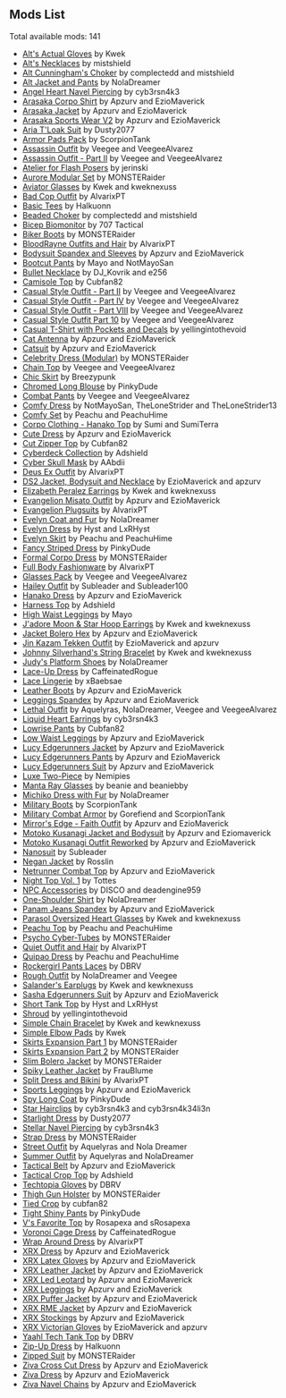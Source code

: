 ## Mods List

Total available mods: 141

* [Alt's Actual Gloves](https://www.nexusmods.com/cyberpunk2077/mods/7130) by Kwek
* [Alt's Necklaces](https://www.nexusmods.com/cyberpunk2077/mods/7122) by mistshield
* [Alt Cunningham's Choker](https://www.nexusmods.com/cyberpunk2077/mods/6947) by complectedd and mistshield
* [Alt Jacket and Pants](https://www.nexusmods.com/cyberpunk2077/mods/7701) by NolaDreamer
* [Angel Heart Navel Piercing](https://www.nexusmods.com/cyberpunk2077/mods/14411) by cyb3rsn4k3
* [Arasaka Corpo Shirt](https://www.nexusmods.com/cyberpunk2077/mods/5027) by Apzurv and EzioMaverick
* [Arasaka Jacket](https://www.nexusmods.com/cyberpunk2077/mods/7896) by Apzurv and EzioMaverick
* [Arasaka Sports Wear V2](https://www.nexusmods.com/cyberpunk2077/mods/4890) by Apzurv and EzioMaverick
* [Aria T'Loak Suit](https://www.nexusmods.com/cyberpunk2077/mods/14757) by Dusty2077
* [Armor Pads Pack](https://www.nexusmods.com/cyberpunk2077/mods/12044) by ScorpionTank
* [Assassin Outfit](https://www.nexusmods.com/cyberpunk2077/mods/13996) by Veegee and VeegeeAlvarez
* [Assassin Outfit - Part II](https://www.nexusmods.com/cyberpunk2077/mods/15453) by Veegee and VeegeeAlvarez
* [Atelier for Flash Posers](https://www.nexusmods.com/cyberpunk2077/mods/8886) by jerinski
* [Aurore Modular Set](https://www.nexusmods.com/cyberpunk2077/mods/12099) by MONSTERaider
* [Aviator Glasses](https://www.nexusmods.com/cyberpunk2077/mods/7803) by Kwek and kweknexuss
* [Bad Cop Outfit](https://www.nexusmods.com/cyberpunk2077/mods/9515) by AlvarixPT
* [Basic Tees](https://www.nexusmods.com/cyberpunk2077/mods/11309) by Halkuonn
* [Beaded Choker](https://www.nexusmods.com/cyberpunk2077/mods/6978) by complectedd and mistshield
* [Bicep Biomonitor](https://www.nexusmods.com/cyberpunk2077/mods/16545) by 707 Tactical
* [Biker Boots](https://www.nexusmods.com/cyberpunk2077/mods/7982) by MONSTERaider
* [BloodRayne Outfits and Hair](https://www.nexusmods.com/cyberpunk2077/mods/8446) by AlvarixPT
* [Bodysuit Spandex and Sleeves](https://www.nexusmods.com/cyberpunk2077/mods/11050) by Apzurv and EzioMaverick
* [Bootcut Pants](https://www.nexusmods.com/cyberpunk2077/mods/16249) by Mayo and NotMayoSan
* [Bullet Necklace](https://www.nexusmods.com/cyberpunk2077/mods/5077) by DJ_Kovrik and e256
* [Camisole Top](https://www.nexusmods.com/cyberpunk2077/mods/17113) by Cubfan82
* [Casual Style Outfit - Part II](https://www.nexusmods.com/cyberpunk2077/mods/14133) by Veegee and VeegeeAlvarez
* [Casual Style Outfit - Part IV](https://www.nexusmods.com/cyberpunk2077/mods/14504) by Veegee and VeegeeAlvarez
* [Casual Style Outfit - Part VIII](https://www.nexusmods.com/cyberpunk2077/mods/16345) by Veegee and VeegeeAlvarez
* [Casual Style Outfit Part 10](https://www.nexusmods.com/cyberpunk2077/mods/16667) by Veegee and VeegeeAlvarez
* [Casual T-Shirt with Pockets and Decals](https://www.nexusmods.com/cyberpunk2077/mods/14645) by yellingintothevoid
* [Cat Antenna](https://www.nexusmods.com/cyberpunk2077/mods/8794) by Apzurv and EzioMaverick
* [Catsuit](https://www.nexusmods.com/cyberpunk2077/mods/4917) by Apzurv and EzioMaverick
* [Celebrity Dress (Modular)](https://www.nexusmods.com/cyberpunk2077/mods/8299) by MONSTERaider
* [Chain Top](https://www.nexusmods.com/cyberpunk2077/mods/8327) by Veegee and VeegeeAlvarez
* [Chic Skirt](https://www.nexusmods.com/cyberpunk2077/mods/16149) by Breezypunk
* [Chromed Long Blouse](https://www.nexusmods.com/cyberpunk2077/mods/7609) by PinkyDude
* [Combat Pants](https://www.nexusmods.com/cyberpunk2077/mods/9016) by Veegee and VeegeeAlvarez
* [Comfy Dress](https://www.nexusmods.com/cyberpunk2077/mods/16026) by NotMayoSan, TheLoneStrider and TheLoneStrider13
* [Comfy Set](https://www.nexusmods.com/cyberpunk2077/mods/12041) by Peachu and PeachuHime
* [Corpo Clothing - Hanako Top](https://www.nexusmods.com/cyberpunk2077/mods/17586) by Sumi and SumiTerra
* [Cute Dress](https://www.nexusmods.com/cyberpunk2077/mods/6193) by Apzurv and EzioMaverick
* [Cut Zipper Top](https://www.nexusmods.com/cyberpunk2077/mods/7097) by Cubfan82
* [Cyberdeck Collection](https://www.nexusmods.com/cyberpunk2077/mods/11093) by Adshield
* [Cyber Skull Mask](https://www.nexusmods.com/cyberpunk2077/mods/15086) by AAbdii
* [Deus Ex Outfit](https://www.nexusmods.com/cyberpunk2077/mods/4601) by AlvarixPT
* [DS2 Jacket, Bodysuit and Necklace](https://www.nexusmods.com/cyberpunk2077/mods/16985) by EzioMaverick and apzurv
* [Elizabeth Peralez Earrings](https://www.nexusmods.com/cyberpunk2077/mods/7048) by Kwek and kweknexuss
* [Evangelion Misato Outfit](https://www.nexusmods.com/cyberpunk2077/mods/14653) by Apzurv and EzioMaverick
* [Evangelion Plugsuits](https://www.nexusmods.com/cyberpunk2077/mods/11511) by AlvarixPT
* [Evelyn Coat and Fur](https://www.nexusmods.com/cyberpunk2077/mods/8319) by NolaDreamer
* [Evelyn Dress](https://www.nexusmods.com/cyberpunk2077/mods/6810) by Hyst and LxRHyst
* [Evelyn Skirt](https://www.nexusmods.com/cyberpunk2077/mods/8024) by Peachu and PeachuHime
* [Fancy Striped Dress](https://www.nexusmods.com/cyberpunk2077/mods/8843) by PinkyDude
* [Formal Corpo Dress](https://www.nexusmods.com/cyberpunk2077/mods/8641) by MONSTERaider
* [Full Body Fashionware](https://www.nexusmods.com/cyberpunk2077/mods/5039) by AlvarixPT
* [Glasses Pack](https://www.nexusmods.com/cyberpunk2077/mods/13095) by Veegee and VeegeeAlvarez
* [Hailey Outfit](https://www.nexusmods.com/cyberpunk2077/mods/16476) by Subleader and Subleader100
* [Hanako Dress](https://www.nexusmods.com/cyberpunk2077/mods/6034) by Apzurv and EzioMaverick
* [Harness Top](https://www.nexusmods.com/cyberpunk2077/mods/11753) by Adshield
* [High Waist Leggings](https://www.nexusmods.com/cyberpunk2077/mods/17045) by Mayo
* [J'adore Moon & Star Hoop Earrings](https://www.nexusmods.com/cyberpunk2077/mods/7105) by Kwek and kweknexuss
* [Jacket Bolero Hex](https://www.nexusmods.com/cyberpunk2077/mods/16378) by Apzurv and EzioMaverick
* [Jin Kazam Tekken Outfit](https://www.nexusmods.com/cyberpunk2077/mods/15049) by EzioMaverick and apzurv
* [Johnny Silverhand's String Bracelet](https://www.nexusmods.com/cyberpunk2077/mods/6912) by Kwek and kweknexuss
* [Judy's Platform Shoes](https://www.nexusmods.com/cyberpunk2077/mods/6885) by NolaDreamer
* [Lace-Up Dress](https://www.nexusmods.com/cyberpunk2077/mods/16927) by CaffeinatedRogue
* [Lace Lingerie](https://www.nexusmods.com/cyberpunk2077/mods/7711) by xBaebsae
* [Leather Boots](https://www.nexusmods.com/cyberpunk2077/mods/15749) by Apzurv and EzioMaverick
* [Leggings Spandex](https://www.nexusmods.com/cyberpunk2077/mods/10385) by Apzurv and EzioMaverick
* [Lethal Outfit](https://www.nexusmods.com/cyberpunk2077/mods/15867) by Aquelyras, NolaDreamer, Veegee and VeegeeAlvarez
* [Liquid Heart Earrings](https://www.nexusmods.com/cyberpunk2077/mods/14190) by cyb3rsn4k3
* [Lowrise Pants](https://www.nexusmods.com/cyberpunk2077/mods/8456) by Cubfan82
* [Low Waist Leggings](https://www.nexusmods.com/cyberpunk2077/mods/8627) by Apzurv and EzioMaverick
* [Lucy Edgerunners Jacket](https://www.nexusmods.com/cyberpunk2077/mods/5248) by Apzurv and EzioMaverick
* [Lucy Edgerunners Pants](https://www.nexusmods.com/cyberpunk2077/mods/5342) by Apzurv and EzioMaverick
* [Lucy Edgerunners Suit](https://www.nexusmods.com/cyberpunk2077/mods/5273) by Apzurv and EzioMaverick
* [Luxe Two-Piece](https://www.nexusmods.com/cyberpunk2077/mods/16011) by Nemipies
* [Manta Ray Glasses](https://www.nexusmods.com/cyberpunk2077/mods/16130) by beanie and beaniebby
* [Michiko Dress with Fur](https://www.nexusmods.com/cyberpunk2077/mods/6885) by NolaDreamer
* [Military Boots](https://www.nexusmods.com/cyberpunk2077/mods/14781) by ScorpionTank
* [Military Combat Armor](https://www.nexusmods.com/cyberpunk2077/mods/13212) by Gorefiend and ScorpionTank
* [Mirror's Edge - Faith Outfit](https://www.nexusmods.com/cyberpunk2077/mods/4599) by Apzurv and EzioMaverick
* [Motoko Kusanagi Jacket and Bodysuit](https://www.nexusmods.com/cyberpunk2077/mods/4853) by Apzurv and Eziomaverick
* [Motoko Kusanagi Outfit Reworked](https://www.nexusmods.com/cyberpunk2077/mods/7613) by Apzurv and EzioMaverick
* [Nanosuit](https://www.nexusmods.com/cyberpunk2077/mods/14677) by Subleader
* [Negan Jacket](https://www.nexusmods.com/cyberpunk2077/mods/17382) by Rosslin
* [Netrunner Combat Top](https://www.nexusmods.com/cyberpunk2077/mods/4939) by Apzurv and EzioMaverick
* [Night Top Vol. 1](https://www.nexusmods.com/cyberpunk2077/mods/16625) by Tottes
* [NPC Accessories](https://www.nexusmods.com/cyberpunk2077/mods/8985) by DISCO and deadengine959
* [One-Shoulder Shirt](https://www.nexusmods.com/cyberpunk2077/mods/7267) by NolaDreamer
* [Panam Jeans Spandex](https://www.nexusmods.com/cyberpunk2077/mods/5119) by Apzurv and EzioMaverick
* [Parasol Oversized Heart Glasses](https://www.nexusmods.com/cyberpunk2077/mods/6990) by Kwek and kweknexuss
* [Peachu Top](https://www.nexusmods.com/cyberpunk2077/mods/7603) by Peachu and PeachuHime
* [Psycho Cyber-Tubes](https://www.nexusmods.com/cyberpunk2077/mods/7860) by MONSTERaider
* [Quiet Outfit and Hair](https://www.nexusmods.com/cyberpunk2077/mods/5194) by AlvarixPT
* [Quipao Dress](https://www.nexusmods.com/cyberpunk2077/mods/8823) by Peachu and PeachuHime
* [Rockergirl Pants Laces](https://www.nexusmods.com/cyberpunk2077/mods/9040) by DBRV
* [Rough Outfit](https://www.nexusmods.com/cyberpunk2077/mods/15606) by NolaDreamer and Veegee
* [Salander's Earplugs](https://www.nexusmods.com/cyberpunk2077/mods/7600) by Kwek and kewknexuss
* [Sasha Edgerunners Suit](https://www.nexusmods.com/cyberpunk2077/mods/5393) by Apzurv and EzioMaverick
* [Short Tank Top](https://www.nexusmods.com/cyberpunk2077/mods/6601) by Hyst and LxRHyst
* [Shroud](https://www.nexusmods.com/cyberpunk2077/mods/15576) by yellingintothevoid
* [Simple Chain Bracelet](https://www.nexusmods.com/cyberpunk2077/mods/7500) by Kwek and kewknexuss
* [Simple Elbow Pads](https://www.nexusmods.com/cyberpunk2077/mods/7681) by Kwek
* [Skirts Expansion Part 1](https://www.nexusmods.com/cyberpunk2077/mods/7387) by MONSTERaider
* [Skirts Expansion Part 2](https://www.nexusmods.com/cyberpunk2077/mods/7402?tab=files) by MONSTERaider
* [Slim Bolero Jacket](https://www.nexusmods.com/cyberpunk2077/mods/7278) by MONSTERaider
* [Spiky Leather Jacket](https://www.nexusmods.com/cyberpunk2077/mods/16664) by FrauBlume
* [Split Dress and Bikini](https://www.nexusmods.com/cyberpunk2077/mods/8999) by AlvarixPT
* [Sports Leggings](https://www.nexusmods.com/cyberpunk2077/mods/4716) by Apzurv and EzioMaverick
* [Spy Long Coat](https://www.nexusmods.com/cyberpunk2077/mods/13342) by PinkyDude
* [Star Hairclips](https://www.nexusmods.com/cyberpunk2077/mods/15195) by cyb3rsn4k3 and cyb3rsn4k34li3n
* [Starlight Dress](https://www.nexusmods.com/cyberpunk2077/mods/15638) by Dusty2077
* [Stellar Navel Piercing](https://www.nexusmods.com/cyberpunk2077/mods/14553) by cyb3rsn4k3
* [Strap Dress](https://www.nexusmods.com/cyberpunk2077/mods/7270) by MONSTERaider
* [Street Outfit](https://www.nexusmods.com/cyberpunk2077/mods/9041) by Aquelyras and Nola Dreamer
* [Summer Outfit](https://www.nexusmods.com/cyberpunk2077/mods/12331) by Aquelyras and NolaDreamer
* [Tactical Belt](https://www.nexusmods.com/cyberpunk2077/mods/15548) by Apzurv and EzioMaverick
* [Tactical Crop Top](https://www.nexusmods.com/cyberpunk2077/mods/8406) by Adshield
* [Techtopia Gloves](https://www.nexusmods.com/cyberpunk2077/mods/9000) by DBRV
* [Thigh Gun Holster](https://www.nexusmods.com/cyberpunk2077/mods/7304) by MONSTERaider
* [Tied Crop](https://www.nexusmods.com/cyberpunk2077/mods/8533) by cubfan82
* [Tight Shiny Pants](https://www.nexusmods.com/cyberpunk2077/mods/10546) by PinkyDude
* [V's Favorite Top](https://www.nexusmods.com/cyberpunk2077/mods/15130) by Rosapexa and sRosapexa
* [Voronoi Cage Dress](https://www.nexusmods.com/cyberpunk2077/mods/15094) by CaffeinatedRogue
* [Wrap Around Dress](https://www.nexusmods.com/cyberpunk2077/mods/8894) by AlvarixPT
* [XRX Dress](https://www.nexusmods.com/cyberpunk2077/mods/7444) by Apzurv and EzioMaverick
* [XRX Latex Gloves](https://www.nexusmods.com/cyberpunk2077/mods/7662) by Apzurv and EzioMaverick
* [XRX Leather Jacket](https://www.nexusmods.com/cyberpunk2077/mods/7661) by Apzurv and EzioMaverick
* [XRX Led Leotard](https://www.nexusmods.com/cyberpunk2077/mods/8367) by Apzurv and EzioMaverick
* [XRX Leggings](https://www.nexusmods.com/cyberpunk2077/mods/15635) by Apzurv and EzioMaverick
* [XRX Puffer Jacket](https://www.nexusmods.com/cyberpunk2077/mods/7722) by Apzurv and EzioMaverick
* [XRX RME Jacket](https://www.nexusmods.com/cyberpunk2077/mods/10902) by Apzurv and EzioMaverick
* [XRX Stockings](https://www.nexusmods.com/cyberpunk2077/mods/17278) by Apzurv and EzioMaverick
* [XRX Victorian Gloves](https://www.nexusmods.com/cyberpunk2077/mods/17421) by EzioMaverick and apzurv
* [Yaahl Tech Tank Top](https://www.nexusmods.com/cyberpunk2077/mods/7847) by DBRV
* [Zip-Up Dress](https://www.nexusmods.com/cyberpunk2077/mods/13758) by Halkuonn
* [Zipped Suit](https://www.nexusmods.com/cyberpunk2077/mods/8484) by MONSTERaider
* [Ziva Cross Cut Dress](https://www.nexusmods.com/cyberpunk2077/mods/16620) by Apzurv and EzioMaverick
* [Ziva Dress](https://www.nexusmods.com/cyberpunk2077/mods/8256) by Apzurv and EzioMaverick
* [Ziva Navel Chains](https://www.nexusmods.com/cyberpunk2077/mods/15181) by Apzurv and EzioMaverick
